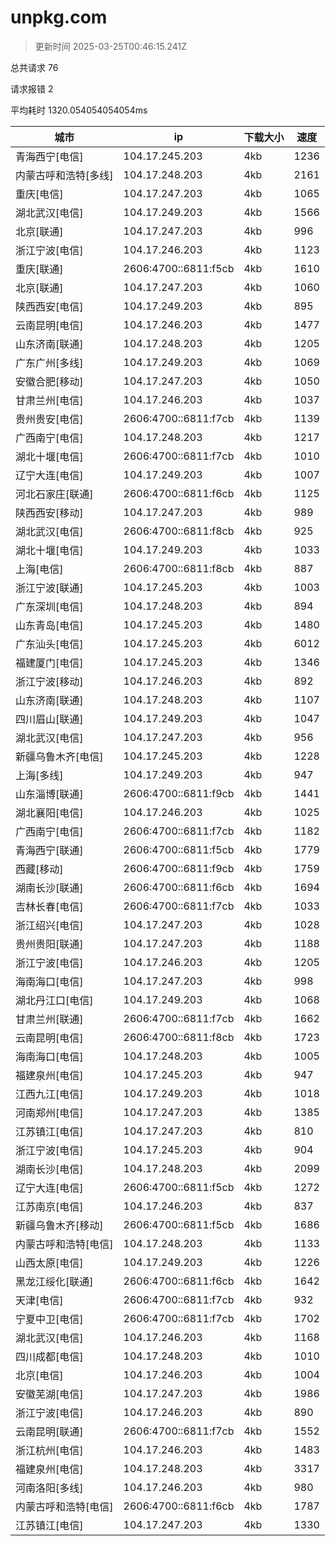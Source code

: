
  # unpkg.com

  > 更新时间 2025-03-25T00:46:15.241Z
  
  总共请求 76

  请求报错 2

  平均耗时 1320.054054054054ms

|城市|ip|下载大小|速度|
|-----|----------|---|---|
|青海西宁[电信]|104.17.245.203|4kb|1236|
|内蒙古呼和浩特[多线]|104.17.248.203|4kb|2161|
|重庆[电信]|104.17.247.203|4kb|1065|
|湖北武汉[电信]|104.17.249.203|4kb|1566|
|北京[联通]|104.17.247.203|4kb|996|
|浙江宁波[电信]|104.17.246.203|4kb|1123|
|重庆[联通]|2606:4700::6811:f5cb|4kb|1610|
|北京[联通]|104.17.247.203|4kb|1060|
|陕西西安[电信]|104.17.249.203|4kb|895|
|云南昆明[电信]|104.17.246.203|4kb|1477|
|山东济南[联通]|104.17.248.203|4kb|1205|
|广东广州[多线]|104.17.249.203|4kb|1069|
|安徽合肥[移动]|104.17.247.203|4kb|1050|
|甘肃兰州[电信]|104.17.246.203|4kb|1037|
|贵州贵安[电信]|2606:4700::6811:f7cb|4kb|1139|
|广西南宁[电信]|104.17.248.203|4kb|1217|
|湖北十堰[电信]|2606:4700::6811:f7cb|4kb|1010|
|辽宁大连[电信]|104.17.249.203|4kb|1007|
|河北石家庄[联通]|2606:4700::6811:f6cb|4kb|1125|
|陕西西安[移动]|104.17.247.203|4kb|989|
|湖北武汉[电信]|2606:4700::6811:f8cb|4kb|925|
|湖北十堰[电信]|104.17.249.203|4kb|1033|
|上海[电信]|2606:4700::6811:f8cb|4kb|887|
|浙江宁波[联通]|104.17.245.203|4kb|1003|
|广东深圳[电信]|104.17.248.203|4kb|894|
|山东青岛[电信]|104.17.245.203|4kb|1480|
|广东汕头[电信]|104.17.245.203|4kb|6012|
|福建厦门[电信]|104.17.245.203|4kb|1346|
|浙江宁波[移动]|104.17.246.203|4kb|892|
|山东济南[联通]|104.17.248.203|4kb|1107|
|四川眉山[联通]|104.17.249.203|4kb|1047|
|湖北武汉[电信]|104.17.247.203|4kb|956|
|新疆乌鲁木齐[电信]|104.17.245.203|4kb|1228|
|上海[多线]|104.17.249.203|4kb|947|
|山东淄博[联通]|2606:4700::6811:f9cb|4kb|1441|
|湖北襄阳[电信]|104.17.246.203|4kb|1025|
|广西南宁[电信]|2606:4700::6811:f7cb|4kb|1182|
|青海西宁[联通]|2606:4700::6811:f5cb|4kb|1779|
|西藏[移动]|2606:4700::6811:f9cb|4kb|1759|
|湖南长沙[联通]|2606:4700::6811:f6cb|4kb|1694|
|吉林长春[电信]|2606:4700::6811:f7cb|4kb|1033|
|浙江绍兴[电信]|104.17.247.203|4kb|1028|
|贵州贵阳[联通]|104.17.247.203|4kb|1188|
|浙江宁波[电信]|104.17.246.203|4kb|1205|
|海南海口[电信]|104.17.247.203|4kb|998|
|湖北丹江口[电信]|104.17.249.203|4kb|1068|
|甘肃兰州[联通]|2606:4700::6811:f7cb|4kb|1662|
|云南昆明[电信]|2606:4700::6811:f8cb|4kb|1723|
|海南海口[电信]|104.17.248.203|4kb|1005|
|福建泉州[电信]|104.17.245.203|4kb|947|
|江西九江[电信]|104.17.249.203|4kb|1018|
|河南郑州[电信]|104.17.247.203|4kb|1385|
|江苏镇江[电信]|104.17.247.203|4kb|810|
|浙江宁波[电信]|104.17.245.203|4kb|904|
|湖南长沙[电信]|104.17.248.203|4kb|2099|
|辽宁大连[电信]|2606:4700::6811:f5cb|4kb|1272|
|江苏南京[电信]|104.17.246.203|4kb|837|
|新疆乌鲁木齐[移动]|2606:4700::6811:f5cb|4kb|1686|
|内蒙古呼和浩特[电信]|104.17.248.203|4kb|1133|
|山西太原[电信]|104.17.249.203|4kb|1226|
|黑龙江绥化[联通]|2606:4700::6811:f6cb|4kb|1642|
|天津[电信]|2606:4700::6811:f7cb|4kb|932|
|宁夏中卫[电信]|2606:4700::6811:f7cb|4kb|1702|
|湖北武汉[电信]|104.17.246.203|4kb|1168|
|四川成都[电信]|104.17.248.203|4kb|1010|
|北京[电信]|104.17.246.203|4kb|1004|
|安徽芜湖[电信]|104.17.247.203|4kb|1986|
|浙江宁波[电信]|104.17.246.203|4kb|890|
|云南昆明[联通]|2606:4700::6811:f7cb|4kb|1552|
|浙江杭州[电信]|104.17.246.203|4kb|1483|
|福建泉州[电信]|104.17.248.203|4kb|3317|
|河南洛阳[多线]|104.17.246.203|4kb|980|
|内蒙古呼和浩特[电信]|2606:4700::6811:f6cb|4kb|1787|
|江苏镇江[电信]|104.17.247.203|4kb|1330|

  